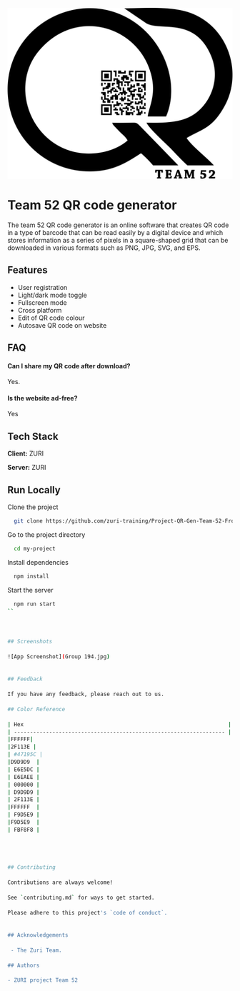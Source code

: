 
![Logo](logo\logo-black.png)
# Team 52 QR code generator

The team 52 QR code generator is an online software that creates QR code in a type of barcode that can be read easily by a digital device and which stores information as a series of pixels in a square-shaped grid that can be downloaded in various formats such as PNG, JPG, SVG, and EPS. 


## Features

- User registration 
- Light/dark mode toggle
- Fullscreen mode
- Cross platform
- Edit of QR code colour
- Autosave QR code on website



## FAQ

#### Can I share my QR code after download?

Yes.

#### Is the website ad-free?

Yes


## Tech Stack

**Client:** ZURI

**Server:** ZURI


## Run Locally

Clone the project

```bash
  git clone https://github.com/zuri-training/Project-QR-Gen-Team-52-Frontend.git
```

Go to the project directory

```bash
  cd my-project
```

Install dependencies

```bash
  npm install
```

Start the server

```bash
  npm run start
``



## Screenshots

![App Screenshot](Group 194.jpg)


## Feedback

If you have any feedback, please reach out to us.

## Color Reference

| Hex                                                                |
| ------------------------------------------------------------------ |
|FFFFFF|
|2F113E |
| #47195C |
|D9D9D9  |
| E6E5DC |
| E6EAEE |
| 000000 |
| D9D9D9 |
| 2F113E |
|FFFFFF  |
| F9D5E9 |
|F9D5E9  |
| FBF8F8 |




## Contributing

Contributions are always welcome!

See `contributing.md` for ways to get started.

Please adhere to this project's `code of conduct`.


## Acknowledgements

 - The Zuri Team.

## Authors

- ZURI project Team 52

